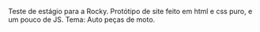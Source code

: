 Teste de estágio para a Rocky. Protótipo de site feito em html e css puro, e um pouco de JS. Tema: Auto peças de moto.